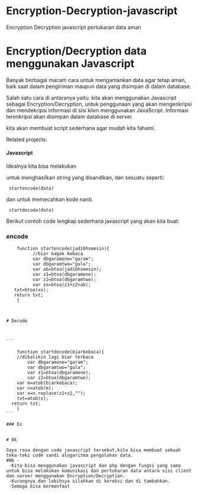 # Encryption-Decryption-javascript
Encryption Decryption javascript pertukaran data aman

# Encryption/Decryption data menggunakan Javascript

Banyak berbagai macam cara untuk mengamankan data agar tetap aman,
baik saat dalam pengiriman maupun data yang disimpan di dalam database.

Salah satu cara di antaranya yaitu:
 kita akan menggunakan Javascript sebagai Encryption/Decryption,
 untuk penggunaan yang akan mengenkripsi dan mendekripsi informasi di sisi klien menggunakan JavaScript.
 Informasi terenkripsi akan disimpan dalam database di server.
 
 kita akan membuat script sederhana agar mudah kita fahami.
 


Related projects:



#### Javascript 

Idealnya kita bisa melakukan 

untuk menghasilkan string yang disandikan, dan sesuatu seperti:

```
 startencode(data) 
 ```
 dan untuk memecahkan kode nanti.
 
 ```
  startdecode(data)
   ```
   

Berikut contoh code lengkap sederhana javascript yang akan kita buat:
### encode

````
	function startencode(jadibhsmesin){
		  //biar kagak kebaca
		  var dbgaramone="garam";
		  var dbgaramtwo="gula";
		  var ab=btoa(jadibhsmesin);
		  var z1=btoa(dbgaramone);
		  var z2=btoa(dbgaramtwo);
		  var xx=btoa(z1+z2+ab);
   txt=btoa(xx);
   return txt;
	}
	


# Decode
	
	

```

	function startdecode(biarkebaca){
	//dibalikin lagi biar terbaca
		var dbgaramone="garam";
		var dbgaramtwo="gula";
		var z1=btoa(dbgaramone);
		var z2=btoa(dbgaramtwo);
	var m=atob(biarkebaca);
	var n=atob(m);
	var x=n.replace(z1+z2,"");
	txt=atob(x);
  return txt;
	}
```

### Ex


# Ok

Saya rasa dengan code javascript tersebut,kita bisa membuat sebuah teka-teki code sandi alogaritma pengolahan data.
#Nb -
 -Kita bisa menggunakan javascript dan php dengan fungsi yang sama untuk bisa melakukan komunikasi dan pertukaran data antara sisi client dan server menggunakan Encryption/Decryption.
 -Kurangnya dan lebihnya silahkan di koreksi dan di tambahkan.
 -Semoga bisa bermanfaat 
 
